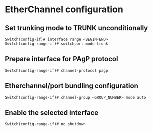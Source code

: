 # EtherChannel configuration

## Set trunking mode to TRUNK unconditionally

    Switch(config-if)# interface range <BEGIN-END>
    Switch(config-range-if)# switchport mode trunk

## Prepare interface for PAgP protocol

    Switch(config-range-if)# channel-protocol pagp

## Etherchannel/port bundling configuration

    Switch(config-range-if)# channel-group <GROUP_NUMBER> mode auto

## Enable the selected interface

    Switch(config-range-if)# no shutdown
